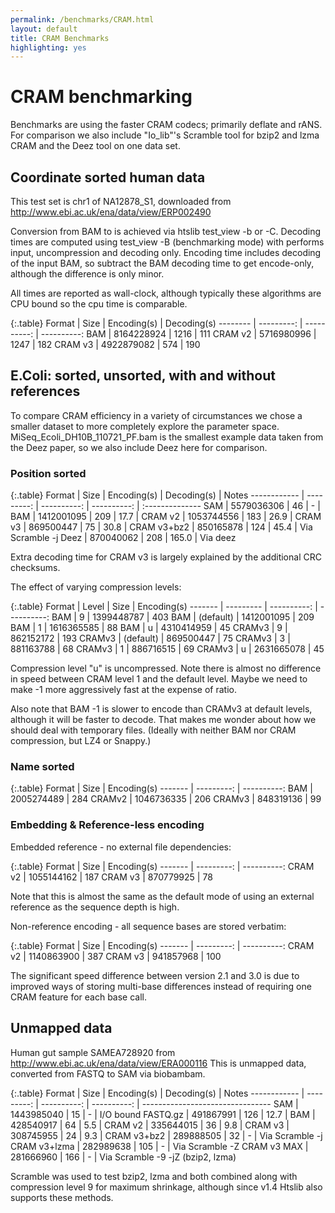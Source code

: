 ```yaml
---
permalink: /benchmarks/CRAM.html
layout: default
title: CRAM Benchmarks
highlighting: yes
---
```

CRAM benchmarking
=================

Benchmarks are using the faster CRAM codecs; primarily deflate and
rANS.  For comparison we also include "Io_lib"'s Scramble tool for
bzip2 and lzma CRAM and the Deez tool on one data set.

Coordinate sorted human data
----------------------------

This test set is chr1 of NA12878_S1, downloaded from
<http://www.ebi.ac.uk/ena/data/view/ERP002490>

Conversion from BAM to <format> is achieved via htslib test_view -b or
-C.  Decoding times are computed using test_view -B (benchmarking
mode) with performs input, uncompression and decoding only.  Encoding
time includes decoding of the input BAM, so subtract the BAM decoding
time to get encode-only, although the difference is only minor.

All times are reported as wall-clock, although typically these
algorithms are CPU bound so the cpu time is comparable.

{:.table}
Format   |       Size | Encoding(s) | Decoding(s)
-------- | ---------: | ----------: | ----------:
BAM      | 8164228924 |        1216 |         111
CRAM v2  | 5716980996 |        1247 |         182
CRAM v3  | 4922879082 |         574 |         190

E.Coli: sorted, unsorted, with and without references
-----------------------------------------------------

To compare CRAM efficiency in a variety of circumstances we chose a
smaller dataset to more completely explore the parameter space.
MiSeq_Ecoli_DH10B_110721_PF.bam is the smallest example data taken
from the Deez paper, so we also include Deez here for comparison.

### Position sorted

{:.table}
Format       |       Size | Encoding(s) | Decoding(s) | Notes
------------ | ---------: | ----------: | ----------: | :--------------
SAM          | 5579036306 |          46 |         -   |
BAM          | 1412001095 |         209 |       17.7  |
CRAM v2      | 1053744556 |         183 |       26.9  |
CRAM v3      |  869500447 |          75 |       30.8  |
CRAM v3+bz2  |  850165878 |         124 |       45.4  | Via Scramble -j
Deez         |  870040062 |         208 |      165.0  | Via deez

Extra decoding time for CRAM v3 is largely explained by the additional
CRC checksums.

The effect of varying compression levels:

{:.table}
Format  | Level     |        Size | Encoding(s)
------- | --------- | ----------: | ----------:
BAM     | 9         |  1399448787 |         403
BAM     | (default) |  1412001095 |         209
BAM     | 1         |  1616365585 |          88
BAM     | u         |  4310414959 |          45
CRAMv3  | 9         |   862152172 |         193
CRAMv3  | (default) |   869500447 |          75
CRAMv3  | 3         |   881163788 |          68
CRAMv3  | 1         |   886716515 |          69
CRAMv3  | u         |  2631665078 |          45

Compression level "u" is uncompressed.  Note there is almost no
difference in speed between CRAM level 1 and the default level.  Maybe
we need to make -1 more aggressively fast at the expense of ratio.

Also note that BAM -1 is slower to encode than CRAMv3 at default
levels, although it will be faster to decode.  That makes me wonder
about how we should deal with temporary files. (Ideally with neither
BAM nor CRAM compression, but LZ4 or Snappy.)

### Name sorted

{:.table}
Format  | Size       | Encoding(s)
------- | ---------: | ----------:
BAM     | 2005274489 | 284
CRAMv2  | 1046736335 | 206
CRAMv3  |  848319136 |  99


### Embedding & Reference-less encoding

Embedded reference - no external file dependencies:

{:.table}
Format  | Size       |  Encoding(s)
------- | ---------: | ----------:
CRAM v2 | 1055144162 | 187
CRAM v3 |  870779925 |  78

Note that this is almost the same as the default mode of using an
external reference as the sequence depth is high.


Non-reference encoding - all sequence bases are stored verbatim:

{:.table}
Format  | Size       | Encoding(s)
------- | ---------: | ----------:
CRAM v2 | 1140863900 | 387
CRAM v3 |  941857968 | 100

The significant speed difference between version 2.1 and 3.0 is due to
improved ways of storing multi-base differences instead of requiring
one CRAM feature for each base call.


Unmapped data
-------------

Human gut sample SAMEA728920 from http://www.ebi.ac.uk/ena/data/view/ERA000116
This is unmapped data, converted from FASTQ to SAM via biobambam.


{:.table}
Format       | Size        | Encoding(s)  | Decoding(s) | Notes
------------ | ---------:  | ----------:  | ----------: | --------------------------------
SAM          | 1443985040  |  15	  |     -       | I/O bound
FASTQ.gz     |  491867991  | 126	  |    12.7	|
BAM          |  428540917  |  64	  |     5.5     |
CRAM v2      |  335644015  |  36	  |     9.8     |
CRAM v3      |  308745955  |  24	  |     9.3     |
CRAM v3+bz2  |  289888505  |  32 	  |     -       | Via Scramble -j
CRAM v3+lzma |  282989638  | 105 	  |     -       | Via Scramble -Z
CRAM v3 MAX  |  281666960  | 166 	  |     -       | Via Scramble -9 -jZ (bzip2, lzma)

Scramble was used to test bzip2, lzma and both combined along with
compression level 9 for maximum shrinkage, although since v1.4 Htslib
also supports these methods.

